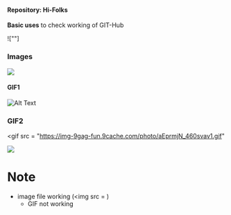 ####    Repository:    Hi-Folks
__Basic uses__ to check working of GIT-Hub

![""]


     
### Images

<img src = "https://images2.minutemediacdn.com/image/upload/c_crop,h_1080,w_1920,x_0,y_73/f_auto,q_auto,w_1100/v1607957918/shape/mentalfloss/72659-pixabay.jpg">


#### GIF1
![Alt Text](https://media.giphy.com/media/vFKqnCdLPNOKc/giphy.gif)

### GIF2
<gif src = 
"https://img-9gag-fun.9cache.com/photo/aEprmjN_460svav1.gif"
     
 ![](https://9gag.com/gag/a7E4RXz)
# Note
* image file working (<img src = )
  - GIF not working
